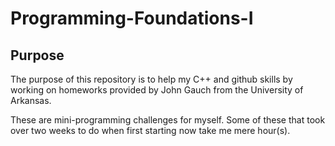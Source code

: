 # Programming-Foundations-I

## Purpose

The purpose of this repository is to help my C++ and github skills by working
on homeworks provided by John Gauch from the University of Arkansas. 

These are mini-programming challenges for myself. Some of these that took over
two weeks to do when first starting now take me mere hour(s).
